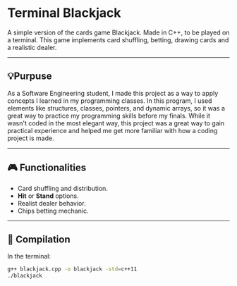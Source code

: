 ﻿# Terminal Blackjack

A simple version of the cards game Blackjack. Made in C++, to be played on a terminal.
This game implements card shuffling, betting, drawing cards and a realistic dealer.

---

## 💡Purpuse
As a Software Engineering student, I made this project as a way to apply concepts I learned in my programming classes. In this program, I used elements like structures, classes, pointers, and dynamic arrays, so it was a great way to practice my programming skills before my finals. While it wasn't coded in the most elegant way, this project was a great way to gain practical experience and helped me get more familiar with how a coding project is made.

---

## 🎮 Functionalities
- Card shuffling and distribution.  
- **Hit** or **Stand** options.  
- Realist dealer behavior.  
- Chips betting mechanic.  
---

## 🚀 Compilation

In the terminal:

```bash
g++ blackjack.cpp -o blackjack -std=c++11
./blackjack

